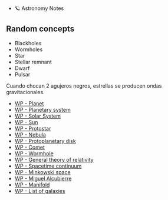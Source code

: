 - 🪐 Astronomy Notes

## Random concepts

- Blackholes
- Wormholes
- Star
- Stellar remnant
- Dwarf
- Pulsar

Cuando chocan 2 agujeros negros, estrellas se producen ondas gravitacionales.

- [WP - Planet](https://en.wikipedia.org/wiki/Planet)
- [WP - Planetary system](https://en.wikipedia.org/wiki/Planetary_system)
- [WP - Solar System](https://en.wikipedia.org/wiki/Solar_System)
- [WP - Sun](https://en.wikipedia.org/wiki/Sun)
- [WP - Protostar](https://en.wikipedia.org/wiki/Protostar)
- [WP - Nebula](https://en.wikipedia.org/wiki/Nebula)
- [WP - Protoplanetary disk](https://en.wikipedia.org/wiki/Protoplanetary_disk)
- [WP - Comet](https://en.wikipedia.org/wiki/Comet)
- [WP - Wormhole](https://en.wikipedia.org/wiki/Wormhole)
- [WP - General theory of relativity](https://en.wikipedia.org/wiki/General_relativity)
- [WP - Spacetime continuum](https://en.wikipedia.org/wiki/Spacetime)
- [WP - Minkowski space](https://en.wikipedia.org/wiki/Minkowski_space)
- [WP - Miguel Alcubierre](https://en.wikipedia.org/wiki/Miguel_Alcubierre)
- [WP - Manifold](https://en.wikipedia.org/wiki/Manifold)
- [WP - List of galaxies](https://en.wikipedia.org/wiki/List_of_galaxies)
